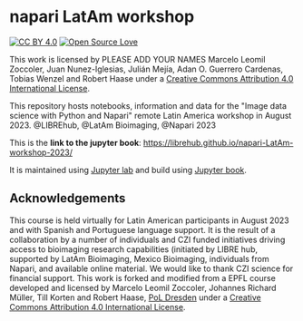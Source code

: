 # napari LatAm workshop

[![CC BY 4.0][cc-by-shield]][cc-by] [![Open Source Love](https://badges.frapsoft.com/os/v1/open-source.svg?v=103)](https://github.com/ellerbrock/open-source-badges/)

This work is licensed by PLEASE ADD YOUR NAMES Marcelo Leomil Zoccoler, Juan Nunez-Iglesias, Julián Mejía, Adan O. Guerrero Cardenas, Tobias Wenzel and Robert Haase under a
[Creative Commons Attribution 4.0 International License][cc-by].

[cc-by]: http://creativecommons.org/licenses/by/4.0/
[cc-by-image]: https://i.creativecommons.org/l/by/4.0/88x31.png
[cc-by-shield]: https://img.shields.io/badge/License-CC%20BY%204.0-lightgrey.svg

This repository hosts notebooks, information and data for the "Image data science with Python and Napari" remote Latin America workshop in August 2023. @LIBREhub, @LatAm Bioimaging, @Napari 2023

This is the **link to the jupyter book**: https://librehub.github.io/napari-LatAm-workshop-2023/

It is maintained using [Jupyter lab](https://jupyterlab.readthedocs.io/en/stable/) and build using [Jupyter book](https://jupyterbook.org/intro.html).

## Acknowledgements

This course is held virtually for Latin American participants in August 2023 and with Spanish and Portuguese language support. It is the result of a collaboration by a number of individuals and CZI funded initiatives driving access to bioimaging research capabilities (initiated by LIBRE hub, supported by LatAm Bioimaging, Mexico Bioimaging, individuals from Napari, and available online material. We would like to thank CZI science for financial support.
This work is forked and modified from a EPFL course developed and licensed by Marcelo Leomil Zoccoler, Johannes Richard Müller, Till Korten and Robert Haase, [PoL Dresden](http://physics-of-life.tu-dresden.de/bia) under a
[Creative Commons Attribution 4.0 International License][cc-by].
